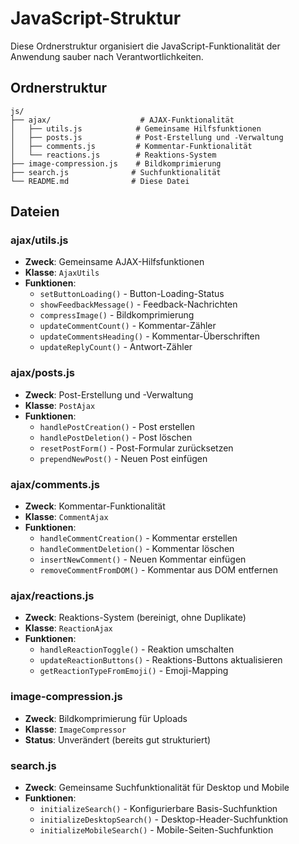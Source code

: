 # JavaScript-Struktur

Diese Ordnerstruktur organisiert die JavaScript-Funktionalität der Anwendung sauber nach Verantwortlichkeiten.

## Ordnerstruktur

```
js/
├── ajax/                    # AJAX-Funktionalität
│   ├── utils.js            # Gemeinsame Hilfsfunktionen
│   ├── posts.js            # Post-Erstellung und -Verwaltung
│   ├── comments.js         # Kommentar-Funktionalität
│   └── reactions.js        # Reaktions-System
├── image-compression.js    # Bildkomprimierung
├── search.js              # Suchfunktionalität
└── README.md              # Diese Datei
```

## Dateien

### ajax/utils.js
- **Zweck**: Gemeinsame AJAX-Hilfsfunktionen
- **Klasse**: `AjaxUtils`
- **Funktionen**: 
  - `setButtonLoading()` - Button-Loading-Status
  - `showFeedbackMessage()` - Feedback-Nachrichten
  - `compressImage()` - Bildkomprimierung
  - `updateCommentCount()` - Kommentar-Zähler
  - `updateCommentsHeading()` - Kommentar-Überschriften
  - `updateReplyCount()` - Antwort-Zähler

### ajax/posts.js
- **Zweck**: Post-Erstellung und -Verwaltung
- **Klasse**: `PostAjax`
- **Funktionen**:
  - `handlePostCreation()` - Post erstellen
  - `handlePostDeletion()` - Post löschen
  - `resetPostForm()` - Post-Formular zurücksetzen
  - `prependNewPost()` - Neuen Post einfügen

### ajax/comments.js
- **Zweck**: Kommentar-Funktionalität
- **Klasse**: `CommentAjax`
- **Funktionen**:
  - `handleCommentCreation()` - Kommentar erstellen
  - `handleCommentDeletion()` - Kommentar löschen
  - `insertNewComment()` - Neuen Kommentar einfügen
  - `removeCommentFromDOM()` - Kommentar aus DOM entfernen

### ajax/reactions.js
- **Zweck**: Reaktions-System (bereinigt, ohne Duplikate)
- **Klasse**: `ReactionAjax`
- **Funktionen**:
  - `handleReactionToggle()` - Reaktion umschalten
  - `updateReactionButtons()` - Reaktions-Buttons aktualisieren
  - `getReactionTypeFromEmoji()` - Emoji-Mapping

### image-compression.js
- **Zweck**: Bildkomprimierung für Uploads
- **Klasse**: `ImageCompressor`
- **Status**: Unverändert (bereits gut strukturiert)

### search.js
- **Zweck**: Gemeinsame Suchfunktionalität für Desktop und Mobile
- **Funktionen**:
  - `initializeSearch()` - Konfigurierbare Basis-Suchfunktion
  - `initializeDesktopSearch()` - Desktop-Header-Suchfunktion
  - `initializeMobileSearch()` - Mobile-Seiten-Suchfunktion